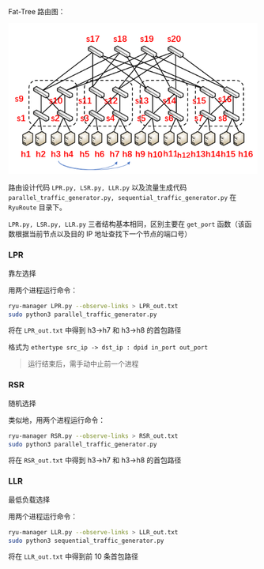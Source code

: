 Fat-Tree 路由图：

![image-20220112231442877](README.assets/image-20220112231442877.png)

路由设计代码 `LPR.py, LSR.py, LLR.py` 以及流量生成代码 `parallel_traffic_generator.py, sequential_traffic_generator.py` 在 `RyuRoute` 目录下。

 `LPR.py, LSR.py, LLR.py` 三者结构基本相同，区别主要在 `get_port` 函数（该函数根据当前节点以及目的 IP 地址查找下一个节点的端口号）

### LPR

靠左选择

用两个进程运行命令：

```bash
ryu-manager LPR.py --observe-links > LPR_out.txt
sudo python3 parallel_traffic_generator.py
```

将在 `LPR_out.txt` 中得到 h3->h7 和 h3->h8 的首包路径

格式为 `ethertype src_ip -> dst_ip : dpid in_port out_port`

> 运行结束后，需手动中止前一个进程

### RSR

随机选择

类似地，用两个进程运行命令：

```bash
ryu-manager RSR.py --observe-links > RSR_out.txt
sudo python3 parallel_traffic_generator.py
```

将在 `RSR_out.txt` 中得到 h3->h7 和 h3->h8 的首包路径

### LLR

最低负载选择

用两个进程运行命令：

```bash
ryu-manager LLR.py --observe-links > LLR_out.txt
sudo python3 sequential_traffic_generator.py
```

将在 `LLR_out.txt` 中得到前 10 条首包路径
